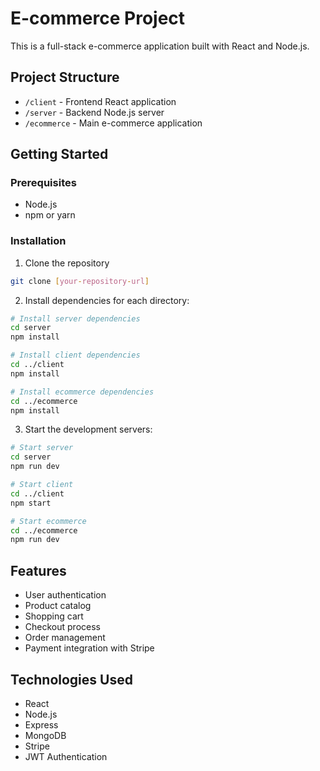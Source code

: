 # E-commerce Project

This is a full-stack e-commerce application built with React and Node.js.

## Project Structure

- `/client` - Frontend React application
- `/server` - Backend Node.js server
- `/ecommerce` - Main e-commerce application

## Getting Started

### Prerequisites

- Node.js
- npm or yarn

### Installation

1. Clone the repository
```bash
git clone [your-repository-url]
```

2. Install dependencies for each directory:
```bash
# Install server dependencies
cd server
npm install

# Install client dependencies
cd ../client
npm install

# Install ecommerce dependencies
cd ../ecommerce
npm install
```

3. Start the development servers:
```bash
# Start server
cd server
npm run dev

# Start client
cd ../client
npm start

# Start ecommerce
cd ../ecommerce
npm run dev
```

## Features

- User authentication
- Product catalog
- Shopping cart
- Checkout process
- Order management
- Payment integration with Stripe

## Technologies Used

- React
- Node.js
- Express
- MongoDB
- Stripe
- JWT Authentication 